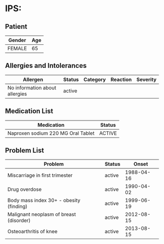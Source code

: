 # IPS:

## Patient

|Gender|Age|
|---|---|
|FEMALE|65|

## Allergies and Intolerances

|Allergen|Status|Category|Reaction|Severity|
|---|---|---|---|---|
|No information about allergies|active||||

## Medication List

|Medication|Status|
|---|---|
|Naproxen sodium 220 MG Oral Tablet|ACTIVE|

## Problem List

|Problem|Status|Onset|
|---|---|---|
|Miscarriage in first trimester|active|1988-04-16|
|Drug overdose|active|1990-04-02|
|Body mass index 30+ - obesity (finding)|active|1999-06-19|
|Malignant neoplasm of breast (disorder)|active|2012-08-15|
|Osteoarthritis of knee|active|2013-08-15|
